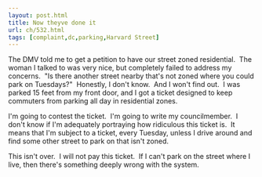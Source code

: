 ```yaml
---
layout: post.html
title: Now theyve done it
url: ch/532.html
tags: [complaint,dc,parking,Harvard Street]
---
```

The DMV told me to get a petition to have our street zoned residential.  The woman I talked to was very nice, but completely failed to address my concerns.  "Is there another street nearby that's not zoned where you could park on Tuesdays?"  Honestly, I don't know.  And I won't find out.  I was parked 15 feet from my front door, and I got a ticket designed to keep commuters from parking all day in residential zones.

I'm going to contest the ticket.  I'm going to write my councilmember.  I don't know if I'm adequately portraying how ridiculous this ticket is.  It means that I'm subject to a ticket, every Tuesday, unless I drive around and find some other street to park on that isn't zoned. 

This isn't over.  I will not pay this ticket.  If I can't park on the street where I live, then there's something deeply wrong with the system.
